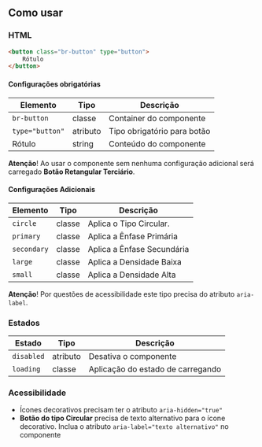 [design]: # "16.0.0"

## Como usar

### HTML

<!-- Deve incluir o HTML básico para uso do componente em seu estado 'default' escolhido pelo desenvolvedor/design. -->

```html
<button class="br-button" type="button">
    Rótulo
</button>
```

#### Configurações obrigatórias

| Elemento        | Tipo     | Descrição                   |
| --------------- | -------- | --------------------------- |
| `br-button`     | classe   | Container do componente     |
| `type="button"` | atributo | Tipo obrigatório para botão |
| Rótulo          | string   | Conteúdo do componente      |

**Atenção**!
Ao usar o componente sem nenhuma configuração adicional será carregado **Botão Retangular Terciário**.

#### Configurações Adicionais

<!-- Deve mostrar os outros atributos possíveis que definem os possíveis comportamentos. -->

| Elemento    | Tipo   | Descrição                  |
| ----------- | ------ | -------------------------- |
| `circle`    | classe | Aplica o Tipo Circular.    |
| `primary`   | classe | Aplica a Ênfase Primária   |
| `secondary` | classe | Aplica a Ênfase Secundária |
| `large`     | classe | Aplica a Densidade Baixa   |
| `small`     | classe | Aplica a Densidade Alta    |

**Atenção**!
Por questões de acessibilidade este tipo precisa do atributo `aria-label`.

### Estados

<!-- Propriedades que são relacionadas ao estado do componente devem ficar nessa seção e não nas de cima -->

| Estado     | Tipo     | Descrição                         |
| ---------- | -------- | --------------------------------- |
| `disabled` | atributo | Desativa o componente             |
| `loading`  | classe   | Aplicação do estado de carregando |

### Acessibilidade

- Ícones decorativos precisam ter o atributo `aria-hidden="true"`
- **Botão do tipo Circular** precisa de texto alternativo para o ícone decorativo. Inclua o atributo `aria-label="texto alternativo"` no componente
